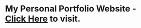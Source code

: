 # My Personal Portfolio Website - [Click Here](https://uttam-singhh.github.io/Portfolio/) to visit.
